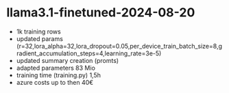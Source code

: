 # llama3.1-finetuned-2024-08-20
- 1k training rows
- updated params (r=32,lora_alpha=32,lora_dropout=0.05,per_device_train_batch_size=8,gradient_accumulation_steps=4,learning_rate=3e-5)
- updated summary creation (promts)
- adapted parameters 83 Mio
- training time (training.py) 1,5h
- azure costs up to then 40€